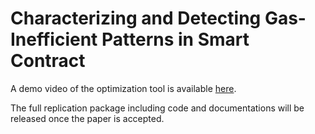 # Characterizing and Detecting Gas-Inefficient Patterns in Smart Contract


A demo video of the optimization tool is available [here](https://vimeo.com/459602131).

The full replication package including code and documentations will be released once the paper is accepted.
